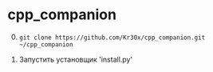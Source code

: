 # cpp_companion

0) ```git clone https://github.com/Kr30x/cpp_companion.git ~/cpp_companion```

1) Запустить установщик 'install.py'
